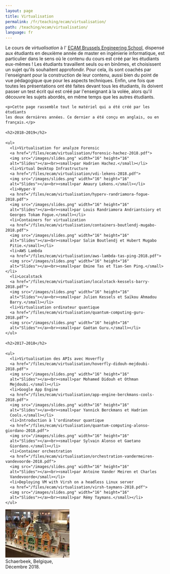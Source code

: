 ```yaml
---
layout: page
title: Virtualisation
permalink: /fr/teaching/ecam/virtualisation/
path: /teaching/ecam/virtualisation/
language: fr
---
```


<div class="page-col-wrapper">
  <div class="page-col page-col-1">
    <p>Le cours de <i>virtualisation</i> à l'
    <a href="https://www.vinci.be/fr-be/ecam">ECAM Brussels Engineering
    School</a>, dispensé aux étudiants en deuxième année de master en
    ingénierie informatique, est particulier dans le sens où le contenu du cours
    est créé par les étudiants eux-mêmes ! Les étudiants travaillent seuls ou en
    binômes, et choisissent un sujet qu'ils souhaitent approfondir. Pour cela,
    ils sont coachés par l'enseignant pour la construction de leur contenu,
    aussi bien du point de vue pédagogique que pour les aspects techniques.
    Enfin, une fois que toutes les présentations ont été faites devant tous les
    étudiants, ils doivent passer un test écrit qui est créé par l'enseignant
    à la volée, alors qu'il découvre les sujets abordés, en même temps que les
    autres étudiants.</p>

    <p>Cette page rassemble tout le matériel qui a été créé par les étudiants
    les deux dernières années. Ce dernier a été conçu en anglais, ou en
    français.</p>

    <h2>2018–2019</h2>

    <ul>
      <li>Virtualisation for analyze Forensic
      <a href="/files/ecam/virtualisation/forensic-hachez-2018.pdf">
      <img src="/images/slides.png" width="16" height="16"
      alt="Slides"></a><br><small>par Hadrien Hachez.</small></li>
      <li>Virtual Desktop Infrastructure
      <a href="/files/ecam/virtualisation/vdi-lekens-2018.pdf">
      <img src="/images/slides.png" width="16" height="16"
      alt="Slides"></a><br><small>par Amaury Lekens.</small></li>
      <li>Hyper-V
      <a href="/files/ecam/virtualisation/hyperv-randriamora-fogue-2018.pdf">
      <img src="/images/slides.png" width="16" height="16"
      alt="Slides"></a><br><small>par Louis Randriamora Andriantsiory et
      Georges Tokam Fogue.</small></li>
      <li>Containers for virtualization
      <a href="/files/ecam/virtualisation/containers-boutlendj-mugabo-2018.pdf">
      <img src="/images/slides.png" width="16" height="16"
      alt="Slides"></a><br><small>par Salim Boutlendj et Hubert Mugabo
      Pitie.</small></li>
      <li>AWS Lambda
      <a href="/files/ecam/virtualisation/aws-lambda-tas-ping-2018.pdf">
      <img src="/images/slides.png" width="16" height="16"
      alt="Slides"></a><br><small>par Emine Tas et Tian-Sen Ping.</small></li>
      <li>Localstack
      <a href="/files/ecam/virtualisation/localstack-kessels-barry-2018.pdf">
      <img src="/images/slides.png" width="16" height="16"
      alt="Slides"></a><br><small>par Julien Kessels et Saïkou Ahmadou
      Barry.</small></li>
      <li>Virtualisation ordinateur quantique
      <a href="/files/ecam/virtualisation/quantum-computing-guru-2018.pdf">
      <img src="/images/slides.png" width="16" height="16"
      alt="Slides"></a><br><small>par Gaétan Guru.</small></li>
    </ul>

    <h2>2017–2018</h2>

    <ul>
      <li>Virtualisation des APIs avec Hoverfly
      <a href="/files/ecam/virtualisation/hoverfly-didouh-mejdoubi-2018.pdf">
      <img src="/images/slides.png" width="16" height="16"
      alt="Slides"></a><br><small>par Mohamed Didouh et Othman
      Mejdoubi.</small></li>
      <li>Google App Engine
      <a href="/files/ecam/virtualisation/app-engine-berckmans-cools-2018.pdf">
      <img src="/images/slides.png" width="16" height="16"
      alt="Slides"></a><br><small>par Yannick Berckmans et Hadrien
      Cools.</small></li>
      <li>Introduction à l'ordinateur quantique
      <a href="/files/ecam/virtualisation/quantum-computing-alonso-giordano-2018.pdf">
      <img src="/images/slides.png" width="16" height="16"
      alt="Slides"></a><br><small>par Sylvain Alonso et Gaetano
      Giordano.</small></li>
      <li>Container orchestration
      <a href="/files/ecam/virtualisation/orchestration-vandermeiren-vandevoorde-2018.pdf">
      <img src="/images/slides.png" width="16" height="16"
      alt="Slides"></a><br><small>par Antoine Vander Meiren et Charles
      Vandevoorde</small></li>
      <li>Deploying VM with Virsh on a headless Linux server 
      <a href="/files/ecam/virtualisation/virsh-taymans-2018.pdf">
      <img src="/images/slides.png" width="16" height="16"
      alt="Slides"></a><br><small>par Rémy Taymans.</small></li>
    </ul>
  </div>
  <div class="page-col page-col-2">
    <p><img src="/images/schaerbeek.jpg" alt="Schaerbeek, Belgique, Décembre
    2018." width="200" height="150"><br>
    Schaerbeek, Belgique,<br> Décembre 2018.</p>
  </div>
</div>
